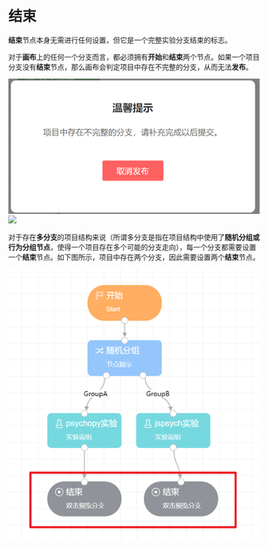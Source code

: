 # 结束 <!-- {docsify-ignore-all} -->

**结束**节点本身无需进行任何设置，但它是一个完整实验分支结束的标志。



对于**画布**上的任何一个分支而言，都必须拥有**开始**和**结束**两个节点。如果一个项目分支没有**结束**节点，那么画布会判定项目中存在不完整的分支，从而无法**发布**。

![](../images/2022/1647583370460-359a7af4-50ec-42d7-b0e0-d9beb6bd4517.png)![](../images/2022/1647583370532-d08533ae-fa05-4d33-b6cb-d8c7e5a888c7.gif)

对于存在**多分支**的项目结构来说（所谓多分支是指在项目结构中使用了**随机分组或行为分组节点**，使得一个项目存在多个可能的分支走向），每一个分支都需要设置一个**结束**节点。如下图所示，项目中存在两个分支，因此需要设置两个**结束**节点。

![](../images/2022/1647583371071-3ae19481-3ea6-4e9d-bbed-5ecfd3d35e2e.png)

